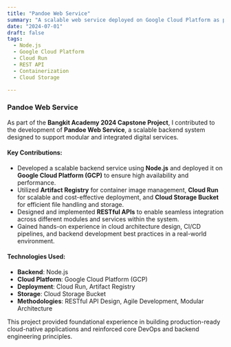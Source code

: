 ```yaml
---
title: "Pandoe Web Service"
summary: "A scalable web service deployed on Google Cloud Platform as part of the Bangkit Academy capstone project."
date: "2024-07-01"
draft: false
tags:
  - Node.js
  - Google Cloud Platform
  - Cloud Run
  - REST API
  - Containerization
  - Cloud Storage

---
```


### Pandoe Web Service

As part of the **Bangkit Academy 2024 Capstone Project**, I contributed to the development of **Pandoe Web Service**, a scalable backend system designed to support modular and integrated digital services.

#### Key Contributions:
- Developed a scalable backend service using **Node.js** and deployed it on **Google Cloud Platform (GCP)** to ensure high availability and performance.
- Utilized **Artifact Registry** for container image management, **Cloud Run** for scalable and cost-effective deployment, and **Cloud Storage Bucket** for efficient file handling and storage.
- Designed and implemented **RESTful APIs** to enable seamless integration across different modules and services within the system.
- Gained hands-on experience in cloud architecture design, CI/CD pipelines, and backend development best practices in a real-world environment.

#### Technologies Used:
- **Backend**: Node.js
- **Cloud Platform**: Google Cloud Platform (GCP)
- **Deployment**: Cloud Run, Artifact Registry
- **Storage**: Cloud Storage Bucket
- **Methodologies**: RESTful API Design, Agile Development, Modular Architecture

This project provided foundational experience in building production-ready cloud-native applications and reinforced core DevOps and backend engineering principles.